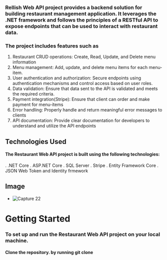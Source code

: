 ### Rellish Web API project provides a backend solution for building restaurant management application. It leverages the .NET framework and follows the principles of a RESTful API to expose endpoints that can be used to interact with restaurant data.

### The project includes features such as
1. Restaurant CRUD operations: Create, Read, Update, and Delete menu information
2. Menu management: Add, update, and delete menu items for each menu-item.
3. User authentication and authorization: Secure endpoints using authentication mechanisms and control access based on user roles.
4. Data validation: Ensure that data sent to the API is validated and meets the required criteria.
5. Payment integration(Stripe):  Ensure that client can order and make payment for menu-items
6. Error handling: Properly handle and return meaningful error messages to clients
7. API documentation: Provide clear documentation for developers to understand and utilize the API endpoints

## Technologies Used
#### The Restaurant Web API project is built using the following technologies:
. .NET Core
. ASP.NET Core
. SQL Server
. Stripe
. Entity Framework Core
. JSON Web Token and Identity frmework
## Image
- ![Capture 22](https://github.com/fasas1/RellishFood/assets/47166372/cb648c7a-94bc-45a3-a427-fd313df16ead)

# Getting Started
### To set up and run the Restaurant Web API project on your local machine.
#### Clone the repository. by running git clone 
